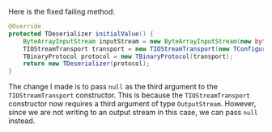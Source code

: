 Here is the fixed failing method:

```java
@Override
protected TDeserializer initialValue() {
    ByteArrayInputStream inputStream = new ByteArrayInputStream(new byte[0]);
    TIOStreamTransport transport = new TIOStreamTransport(new TConfiguration(), inputStream, null);
    TBinaryProtocol protocol = new TBinaryProtocol(transport);
    return new TDeserializer(protocol);
}
```

The change I made is to pass `null` as the third argument to the `TIOStreamTransport` constructor. This is because the `TIOStreamTransport` constructor now requires a third argument of type `OutputStream`. However, since we are not writing to an output stream in this case, we can pass `null` instead.